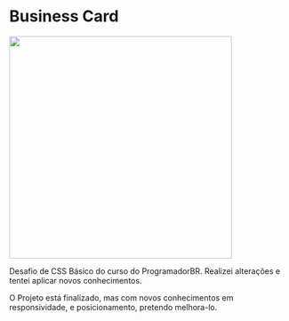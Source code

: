 # Business Card

<img style="align: center" src="https://github.com/LucasCGentile/Business-Card/blob/main/img/Card.png" width="400">
  

  
 Desafio de CSS Básico do curso do ProgramadorBR.
 Realizei alterações e tentei aplicar novos conhecimentos.

 O Projeto está finalizado, mas com novos conhecimentos em responsividade, e posicionamento, pretendo melhora-lo.
